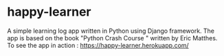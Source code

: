 # happy-learner
A simple learning log app written in Python using Django framework. The app is based on the book "Python Crash Course " written by Eric Matthes.
To see the app in action : https://happy-learner.herokuapp.com/